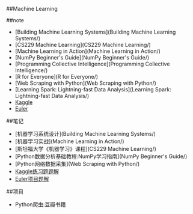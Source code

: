 ##Machine Learning


##note
- [Building Machine Learning Systems](Building Machine Learning Systems/)
- [CS229 Machine Learning](CS229 Machine Learning/)
- [Machine Learning in Action](Machine Learning in Action/)
- [NumPy Beginner's Guide](NumPy Beginner's Guide/)
- [Programming Collective Intelligence](Programming Collective Intelligence/)
- [R for Everyone](R for Everyone/)
- [Web Scraping with Python](Web Scraping with Python/)
- [Learning Spark: Lightning-fast Data Analysis](Learning Spark: Lightning-fast Data Analysis/)
- [Kaggle](Kaggle/)
- [Euler](Euler/)


##笔记
- [机器学习系统设计](Building Machine Learning Systems/)
- [机器学习实战](Machine Learning in Action/)
- [斯坦福大学《机器学习》课程](CS229 Machine Learning/)
- [Python数据分析基础教程:NumPy学习指南](NumPy Beginner's Guide/)
- [Python网络数据采集](Web Scraping with Python/)
- [Kaggle练习题题解](Kaggle/)
- [Euler项目题解](Euler/)

##项目
- Python爬虫:豆瓣书籍

